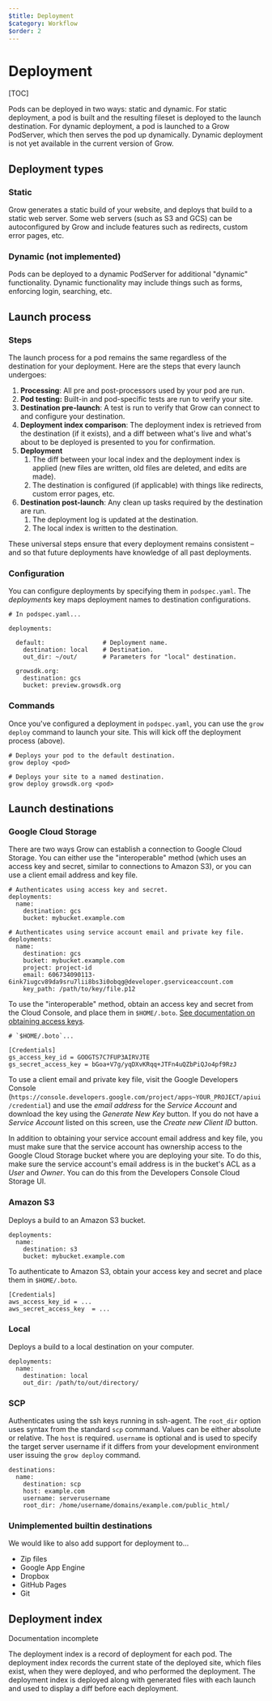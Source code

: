 ```yaml
---
$title: Deployment
$category: Workflow
$order: 2
---
```

# Deployment

[TOC]

Pods can be deployed in two ways: static and dynamic. For static deployment, a pod is built and the resulting fileset is deployed to the launch destination. For dynamic deployment, a pod is launched to a Grow PodServer, which then serves the pod up dynamically. Dynamic deployment is not yet available in the current version of Grow.

## Deployment types

### Static

Grow generates a static build of your website, and deploys that build to a static web server. Some web servers (such as S3 and GCS) can be autoconfigured by Grow and include features such as redirects, custom error pages, etc.

### Dynamic (not implemented)

Pods can be deployed to a dynamic PodServer for additional "dynamic" functionality. Dynamic functionality may include things such as forms, enforcing login, searching, etc.

## Launch process

### Steps

The launch process for a pod remains the same regardless of the destination for your deployment. Here are the steps that every launch undergoes:

1. __Processing__: All pre and post-processors used by your pod are run.
1. __Pod testing:__ Built-in and pod-specific tests are run to verify your site.
1. __Destination pre-launch__: A test is run to verify that Grow can connect to and configure your destination.
1. __Deployment index comparison__: The deployment index is retrieved from the destination (if it exists), and a diff between what's live and what's about to be deployed is presented to you for confirmation.
1. __Deployment__
    1. The diff between your local index and the deployment index is applied (new files are written, old files are deleted, and edits are made).
    1. The destination is configured (if applicable) with things like redirects, custom error pages, etc.
1. __Destination post-launch__: Any clean up tasks required by the destination are run.
    1. The deployment log is updated at the destination.
    1. The local index is written to the destination.

These universal steps ensure that every deployment remains consistent – and so that future deployments have knowledge of all past deployments.

### Configuration

You can configure deployments by specifying them in `podspec.yaml`. The *deployments* key maps deployment names to destination configurations.

    # In podspec.yaml...

    deployments:

      default:                # Deployment name.
        destination: local    # Destination.
        out_dir: ~/out/       # Parameters for "local" destination.

      growsdk.org:
        destination: gcs
        bucket: preview.growsdk.org

### Commands

Once you've configured a deployment in `podspec.yaml`, you can use the `grow deploy` command to launch your site. This will kick off the deployment process (above).

    # Deploys your pod to the default destination.
    grow deploy <pod>

    # Deploys your site to a named destination.
    grow deploy growsdk.org <pod>

## Launch destinations

### Google Cloud Storage

There are two ways Grow can establish a connection to Google Cloud Storage. You can either use the "interoperable" method (which uses an access key and secret, similar to connections to Amazon S3), or you can use a client email address and key file.

    # Authenticates using access key and secret.
    deployments:
      name:
        destination: gcs
        bucket: mybucket.example.com

    # Authenticates using service account email and private key file.
    deployments:
      name:
        destination: gcs
        bucket: mybucket.example.com
        project: project-id
        email: 606734090113-6ink7iugcv89da9sru7lii8bs3i0obqg@developer.gserviceaccount.com
        key_path: /path/to/key/file.p12

To use the "interoperable" method, obtain an access key and secret from the Cloud Console, and place them in `$HOME/.boto`. [See documentation on obtaining access keys](https://developers.google.com/storage/docs/migrating#keys).

    # `$HOME/.boto`...

    [Credentials]
    gs_access_key_id = GOOGTS7C7FUP3AIRVJTE
    gs_secret_access_key = bGoa+V7g/yqDXvKRqq+JTFn4uQZbPiQJo4pf9RzJ

To use a client email and private key file, visit the Google Developers Console (`https://console.developers.google.com/project/apps~YOUR_PROJECT/apiui/credential`) and use the *email address* for the *Service Account* and download the key using the *Generate New Key* button. If you do not have a *Service Account* listed on this screen, use the *Create new Client ID* button.

In addition to obtaining your service account email address and key file, you must make sure that the service account has ownership access to the Google Cloud Storage bucket where you are deploying your site. To do this, make sure the service account's email address is in the bucket's ACL as a *User* and *Owner*. You can do this from the Developers Console Cloud Storage UI.

### Amazon S3

Deploys a build to an Amazon S3 bucket.

    deployments:
      name:
        destination: s3
        bucket: mybucket.example.com

To authenticate to Amazon S3, obtain your access key and secret and place them in `$HOME/.boto`.

    [Credentials]
    aws_access_key_id = ...
    aws_secret_access_key  = ...

### Local

Deploys a build to a local destination on your computer.

    deployments:
      name:
        destination: local
        out_dir: /path/to/out/directory/

### SCP

Authenticates using the ssh keys running in ssh-agent. The `root_dir` option uses syntax from the standard `scp` command. Values can be either absolute or relative. The `host` is required. `username` is optional and is used to specify the target server username if it differs from your development environment user issuing the `grow deploy` command.

    destinations:
      name:
        destination: scp
        host: example.com
        username: serverusername
        root_dir: /home/username/domains/example.com/public_html/

### Unimplemented builtin destinations

We would like to also add support for deployment to...

- Zip files
- Google App Engine
- Dropbox
- GitHub Pages
- Git

## Deployment index

<div class="badge badge-docs-incomplete">Documentation incomplete</div>

The deployment index is a record of deployment for each pod. The deployment index records the current state of the deployed site, which files exist, when they were deployed, and who performed the deployment. The deployment index is deployed along with generated files with each launch and used to display a diff before each deployment.
